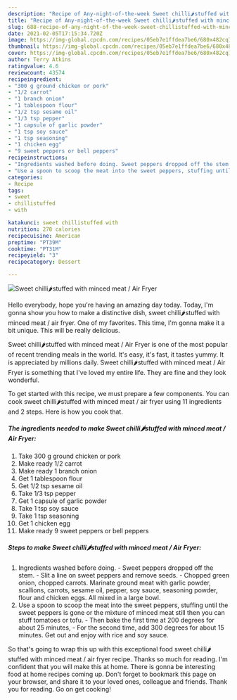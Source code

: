 ```yaml
---
description: "Recipe of Any-night-of-the-week Sweet chilli🌶stuffed with minced meat / Air Fryer"
title: "Recipe of Any-night-of-the-week Sweet chilli🌶stuffed with minced meat / Air Fryer"
slug: 688-recipe-of-any-night-of-the-week-sweet-chillistuffed-with-minced-meat-air-fryer
date: 2021-02-05T17:15:34.720Z
image: https://img-global.cpcdn.com/recipes/05eb7e1ffdea7be6/680x482cq70/sweet-chilli🌶stuffed-with-minced-meat-air-fryer-recipe-main-photo.jpg
thumbnail: https://img-global.cpcdn.com/recipes/05eb7e1ffdea7be6/680x482cq70/sweet-chilli🌶stuffed-with-minced-meat-air-fryer-recipe-main-photo.jpg
cover: https://img-global.cpcdn.com/recipes/05eb7e1ffdea7be6/680x482cq70/sweet-chilli🌶stuffed-with-minced-meat-air-fryer-recipe-main-photo.jpg
author: Terry Atkins
ratingvalue: 4.6
reviewcount: 43574
recipeingredient:
- "300 g ground chicken or pork"
- "1/2 carrot"
- "1 branch onion"
- "1 tablespoon flour"
- "1/2 tsp sesame oil"
- "1/3 tsp pepper"
- "1 capsule of garlic powder"
- "1 tsp soy sauce"
- "1 tsp seasoning"
- "1 chicken egg"
- "9 sweet peppers or bell peppers"
recipeinstructions:
- "Ingredients washed before doing. Sweet peppers dropped off the stem. Slit a line on sweet peppers and remove seeds. Chopped green onion, chopped carrots. Marinate ground meat with garlic powder, scallions, carrots, sesame oil, pepper, soy sauce, seasoning powder, flour and chicken eggs. All mixed in a large bowl."
- "Use a spoon to scoop the meat into the sweet peppers, stuffing until the sweet peppers is gone or the mixture of minced meat still then you can stuff tomatoes or tofu. Then bake the first time at 200 degrees for about 25 minutes, For the second time, add 300 degrees for about 15 minutes. Get out and enjoy with rice and soy sauce."
categories:
- Recipe
tags:
- sweet
- chillistuffed
- with

katakunci: sweet chillistuffed with 
nutrition: 278 calories
recipecuisine: American
preptime: "PT39M"
cooktime: "PT31M"
recipeyield: "3"
recipecategory: Dessert

---
```



![Sweet chilli🌶stuffed with minced meat / Air Fryer](https://img-global.cpcdn.com/recipes/05eb7e1ffdea7be6/680x482cq70/sweet-chilli🌶stuffed-with-minced-meat-air-fryer-recipe-main-photo.jpg)

Hello everybody, hope you're having an amazing day today. Today, I'm gonna show you how to make a distinctive dish, sweet chilli🌶stuffed with minced meat / air fryer. One of my favorites. This time, I'm gonna make it a bit unique. This will be really delicious.



Sweet chilli🌶stuffed with minced meat / Air Fryer is one of the most popular of recent trending meals in the world. It's easy, it's fast, it tastes yummy. It is appreciated by millions daily. Sweet chilli🌶stuffed with minced meat / Air Fryer is something that I've loved my entire life. They are fine and they look wonderful.


To get started with this recipe, we must prepare a few components. You can cook sweet chilli🌶stuffed with minced meat / air fryer using 11 ingredients and 2 steps. Here is how you cook that.

<!--inarticleads1-->

##### The ingredients needed to make Sweet chilli🌶stuffed with minced meat / Air Fryer:

1. Take 300 g ground chicken or pork
1. Make ready 1/2 carrot
1. Make ready 1 branch onion
1. Get 1 tablespoon flour
1. Get 1/2 tsp sesame oil
1. Take 1/3 tsp pepper
1. Get 1 capsule of garlic powder
1. Take 1 tsp soy sauce
1. Take 1 tsp seasoning
1. Get 1 chicken egg
1. Make ready 9 sweet peppers or bell peppers




<!--inarticleads2-->

##### Steps to make Sweet chilli🌶stuffed with minced meat / Air Fryer:

1. Ingredients washed before doing. - Sweet peppers dropped off the stem. - Slit a line on sweet peppers and remove seeds. - Chopped green onion, chopped carrots. Marinate ground meat with garlic powder, scallions, carrots, sesame oil, pepper, soy sauce, seasoning powder, flour and chicken eggs. All mixed in a large bowl.
1. Use a spoon to scoop the meat into the sweet peppers, stuffing until the sweet peppers is gone or the mixture of minced meat still then you can stuff tomatoes or tofu. - Then bake the first time at 200 degrees for about 25 minutes, - For the second time, add 300 degrees for about 15 minutes. Get out and enjoy with rice and soy sauce.




So that's going to wrap this up with this exceptional food sweet chilli🌶stuffed with minced meat / air fryer recipe. Thanks so much for reading. I'm confident that you will make this at home. There is gonna be interesting food at home recipes coming up. Don't forget to bookmark this page on your browser, and share it to your loved ones, colleague and friends. Thank you for reading. Go on get cooking!

